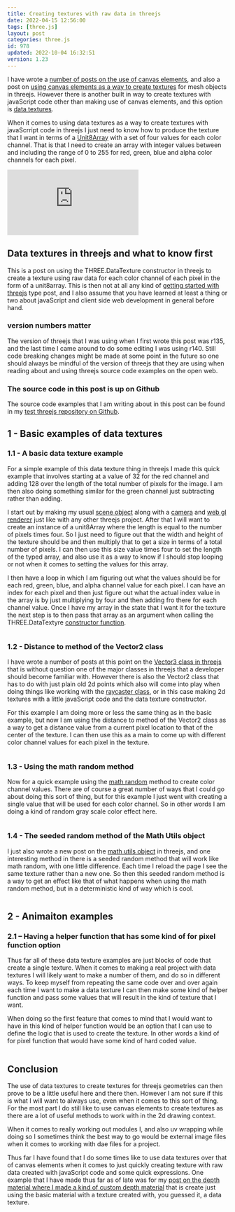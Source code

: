 ```yaml
---
title: Creating textures with raw data in threejs
date: 2022-04-15 12:56:00
tags: [three.js]
layout: post
categories: three.js
id: 978
updated: 2022-10-04 16:32:51
version: 1.23
---
```


I have wrote a [number of posts on the use of canvas elements](/2020/03/23/canvas-example/), and also a post on [using canvas elements as a way to create textures](/2018/04/17/threejs-canvas-texture/) for mesh objects in threejs. However there is another built in way to create textures with javaScript code other than making use of canvas elements, and this option is [data textures](https://threejs.org/docs/#api/en/textures/DataTexture).

When it comes to using data textures as a way to create textures with javaScrript code in threejs I just need to know how to produce the texture that I want in terms of a [Unit8Array](https://developer.mozilla.org/en-US/docs/Web/JavaScript/Reference/Global_Objects/Uint8Array) with a set of four values for each color channel. That is that I need to create an array with integer values between and including the range of 0 to 255 for red, green, blue and alpha color channels for each pixel.

<!-- more -->

<iframe class="youtube_video"  src="https://www.youtube.com/embed/gvLwa6vgesM" title="YouTube video player" frameborder="0" allow="accelerometer; autoplay; clipboard-write; encrypted-media; gyroscope; picture-in-picture" allowfullscreen></iframe>



## Data textures in threejs and what to know first

This is a post on using the THREE.DataTexture constructor in threejs to create a texture using raw data for each color channel of each pixel in the form of a unit8array. This is then not at all any kind of [getting started with threejs](/2018/04/04/threejs-getting-started/) type post, and I also assume that you have learned at least a thing or two about javaScript and client side web development in general before hand.

### version numbers matter

The version of threejs that I was using when I first wrote this post was r135, and the last time I came around to do some editing I was using r140.  Still code breaking changes might be made at some point in the future so one should always be mindful of the version of threejs that they are using when reading about and using threejs source code examples on the open web.

### The source code in this post is up on Github

The source code examples that I am writing about in this post can be found in my [test threejs repository on Github](https://github.com/dustinpfister/test_threejs/tree/master/views/forpost/threejs-data-texture).

## 1 - Basic examples of data textures

### 1.1 - A basic data texture example

For a simple example of this data texture thing in threejs I made this quick example that involves starting at a value of 32 for the red channel and adding 128 over the length of the total number of pixels for the image. I am then also doing something similar for the green channel just subtracting rather than adding.

I start out by making my usual [scene object](/2018/05/03/threejs-scene/) along with a [camera](/2018/04/06/threejs-camera/) and [web gl renderer](/2018/11/24/threejs-webglrenderer/) just like with any other threejs project. After that I will want to create an instance of a unit8Array where the length is equal to the number of pixels times four. So I just need to figure out that the width and height of the texture should be and then multiply that to get a size in terms of a total number of pixels. I can then use this size value times four to set the length of the typed array, and also use it as a way to know if I should stop looping or not when it comes to setting the values for this array.

I then have a loop in which I am figuring out what the values should be for each red, green, blue, and alpha channel value for each pixel. I can have an index for each pixel and then just figure out what the actual index value in the array is by just multiplying by four and then adding fro there for each channel value. Once I have my array in the state that I want it for the texture the next step is to then pass that array as an argument when calling the THREE.DataTextyre [constructor function](/2019/02/27/js-javascript-constructor/).

```js
```

### 1.2 - Distance to method of the Vector2 class

I have wrote a number of posts at this point on the [Vector3 class in threejs](/2018/04/15/threejs-vector3/) that is without question one of the major classes in threejs that a developer should become familiar with. However there is also the Vector2 class that has to do with just plain old 2d points which also will come into play when doing things like working with the [raycaster class](/2021/05/18/threejs-raycaster/), or in this case making 2d textures with a little javaScript code and the data texture constructor.

For this example I am doing more or less the same thing as in the basic example, but now I am using the distance to method of the Vector2 class as a way to get a distance value from a current pixel location to that of the center of the texture. I can then use this as a main to come up with different color channel values for each pixel in the texture.

```js
```

### 1.3 - Using the math random method

Now for a quick example using the [math random](/2020/04/21/js-math-random/) method to create color channel values. There are of course a great number of ways that I could go about doing this sort of thing, but for this example I just went with creating a single value that will be used for each color channel. So in other words I am doing a kind of random gray scale color effect here.

```js
```

### 1.4 - The seeded random method of the Math Utils object

I just also wrote a new post on the [math utils object](/2022/04/11/threejs-math-utils/) in threejs, and one interesting method in there is a seeded random method that will work like math random, with one little difference. Each time I reload the page I see the same texture rather than a new one. So then  this seeded random method is a way to get an effect like that of what happens when using the math random method, but in a deterministic kind of way which is cool.

```js
```

## 2 - Animaiton examples

### 2.1 – Having a helper function that has some kind of for pixel function option

Thus far all of these data texture examples are just blocks of code that create a single texture. When it comes to making a real project with data textures I will likely want to make a number of them, and do so in different ways. To keep myself from repeating the same code over and over again each time I want to make a data texture I can then make some kind of helper function and pass some values that will result in the kind of texture that I want.

When doing so the first feature that comes to mind that I would want to have in this kind of helper function would be an option that I can use to define the logic that is used to create the texture. In other words a kind of for pixel function that would have some kind of hard coded value.

```js
```

## Conclusion

The use of data textures to create textures for threejs geometries can then prove to be a little useful here and there then. However I am not sure if this is what I will want to always use, even when it comes to this sort of thing. For the most part I do still like to use canvas elements to create textures as there are a lot of useful methods to work with in the 2d drawing context. 

When it comes to really working out modules I, and also uv wrapping while doing so I sometimes think the best way to go would be external image files when it comes to working with dae files for a project.

Thus far I have found that I do some times like to use data textures over that of canvas elements when it comes to just quickly creating texture with raw data created with javaScript code and some quick expressions. One example that I have made thus far as of late was for my [post on the depth material where I made a kind of custom depth material](/2021/05/04/threejs-depth-material/) that is create just using the basic material with a texture created with, you guessed it, a data texture.
